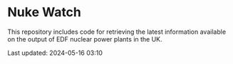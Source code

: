 # Nuke Watch

This repository includes code for retrieving the latest information available on the output of EDF nuclear power plants in the UK.

Last updated: 2024-05-16 03:10